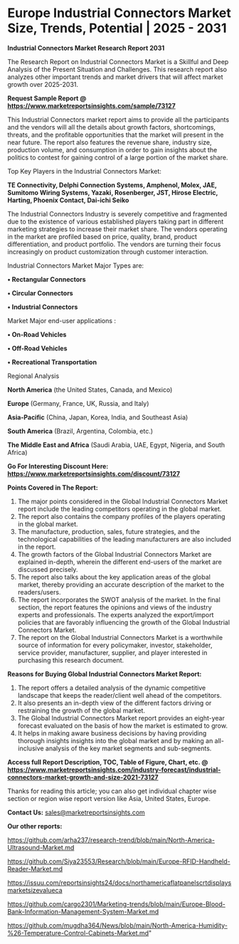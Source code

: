 # Europe Industrial Connectors Market Size, Trends, Potential | 2025 - 2031

<strong>Industrial Connectors Market Research Report 2031</strong>

The Research Report on Industrial Connectors Market is a Skillful and Deep Analysis of the Present Situation and Challenges. This research report also analyzes other important trends and market drivers that will affect market growth over 2025-2031.

<strong>Request Sample Report @ <a href=https://www.marketreportsinsights.com/sample/73127>https://www.marketreportsinsights.com/sample/73127</a></strong>

This Industrial Connectors market report aims to provide all the participants and the vendors will all the details about growth factors, shortcomings, threats, and the profitable opportunities that the market will present in the near future. The report also features the revenue share, industry size, production volume, and consumption in order to gain insights about the politics to contest for gaining control of a large portion of the market share.

Top Key Players in the Industrial Connectors Market:

<strong>TE Connectivity, Delphi Connection Systems, Amphenol, Molex, JAE, Sumitomo Wiring Systems, Yazaki, Rosenberger, JST, Hirose Electric, Harting, Phoenix Contact, Dai-ichi Seiko</strong>

The Industrial Connectors Industry is severely competitive and fragmented due to the existence of various established players taking part in different marketing strategies to increase their market share. The vendors operating in the market are profiled based on price, quality, brand, product differentiation, and product portfolio. The vendors are turning their focus increasingly on product customization through customer interaction.

Industrial Connectors Market Major Types are:

<strong>• Rectangular Connectors

• Circular Connectors

• Industrial Connectors</strong>

Market Major end-user applications :

<strong>• On-Road Vehicles

• Off-Road Vehicles

• Recreational Transportation</strong>

Regional Analysis

</u><strong><b>North America</b></strong> (the United States, Canada, and Mexico)

<strong><b>Europe </b></strong>(Germany, France, UK, Russia, and Italy)

<strong><b>Asia-Pacific</b></strong> (China, Japan, Korea, India, and Southeast Asia)

<strong><b>South America</b></strong> (Brazil, Argentina, Colombia, etc.)

<strong><b>The Middle East and Africa</b></strong> (Saudi Arabia, UAE, Egypt, Nigeria, and South Africa)

<strong>Go For Interesting Discount Here: <a href=https://www.marketreportsinsights.com/discount/73127>https://www.marketreportsinsights.com/discount/73127</a></strong>

<strong>Points Covered in The Report:</strong>
<ol>
  <li>The major points considered in the Global Industrial Connectors Market report include the leading competitors operating in the global market.</li>
  <li>The report also contains the company profiles of the players operating in the global market.</li>
  <li>The manufacture, production, sales, future strategies, and the technological capabilities of the leading manufacturers are also included in the report.</li>
  <li>The growth factors of the Global Industrial Connectors Market are explained in-depth, wherein the different end-users of the market are discussed precisely.</li>
  <li>The report also talks about the key application areas of the global market, thereby providing an accurate description of the market to the readers/users.</li>
  <li>The report incorporates the SWOT analysis of the market. In the final section, the report features the opinions and views of the industry experts and professionals. The experts analyzed the export/import policies that are favorably influencing the growth of the Global Industrial Connectors Market.</li>
  <li>The report on the Global Industrial Connectors Market is a worthwhile source of information for every policymaker, investor, stakeholder, service provider, manufacturer, supplier, and player interested in purchasing this research document.</li>
</ol>
<strong>Reasons for Buying Global Industrial Connectors Market Report:</strong>

<ol>
  <li>The report offers a detailed analysis of the dynamic competitive landscape that keeps the reader/client well ahead of the competitors.</li>
  <li>It also presents an in-depth view of the different factors driving or restraining the growth of the global market.</li>
  <li>The Global Industrial Connectors Market report provides an eight-year forecast evaluated on the basis of how the market is estimated to grow.</li>
  <li>It helps in making aware business decisions by having providing thorough insights insights into the global market and by making an all-inclusive analysis of the key market segments and sub-segments.</li>
</ol>
<strong>Access full Report Description, TOC, Table of Figure, Chart, etc. @ <a href=https://www.marketreportsinsights.com/industry-forecast/industrial-connectors-market-growth-and-size-2021-73127>https://www.marketreportsinsights.com/industry-forecast/industrial-connectors-market-growth-and-size-2021-73127</a></strong>


Thanks for reading this article; you can also get individual chapter wise section or region wise report version like Asia, United States, Europe.

<strong>Contact Us:</strong>
sales@marketreportsinsights.com

<strong>Our other reports:</strong>

<a href=https://github.com/arha237/research-trend/blob/main/North-America-Ultrasound-Market.md>https://github.com/arha237/research-trend/blob/main/North-America-Ultrasound-Market.md</a>

<a href=https://github.com/Siya23553/Research/blob/main/Europe-RFID-Handheld-Reader-Market.md>https://github.com/Siya23553/Research/blob/main/Europe-RFID-Handheld-Reader-Market.md</a>

<a href=https://issuu.com/reportsinsights24/docs/northamericaflatpanelscrtdisplaysmarketsizevalueca>https://issuu.com/reportsinsights24/docs/northamericaflatpanelscrtdisplaysmarketsizevalueca</a>

<a href=https://github.com/cargo2301/Marketing-trends/blob/main/Europe-Blood-Bank-Information-Management-System-Market.md>https://github.com/cargo2301/Marketing-trends/blob/main/Europe-Blood-Bank-Information-Management-System-Market.md</a>

<a href=https://github.com/mugdha364/News/blob/main/North-America-Humidity-%26-Temperature-Control-Cabinets-Market.md>https://github.com/mugdha364/News/blob/main/North-America-Humidity-%26-Temperature-Control-Cabinets-Market.md</a>"
